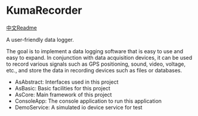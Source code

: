 # KumaRecorder

[中文Readme](Readme/README.zh_cn.md)

A user-friendly data logger.

The goal is to implement a data logging software that is easy to use and easy to expand. In conjunction with data acquisition devices, it can be used to record various signals such as GPS positioning, sound, video, voltage, etc., and store the data in recording devices such as files or databases.

- AsAbstract: Interfaces used in this project
- AsBasic: Basic facilities for this project
- AsCore: Main framework of this project
- ConsoleApp: The console application to run this application
- DemoService: A simulated io device service for test
